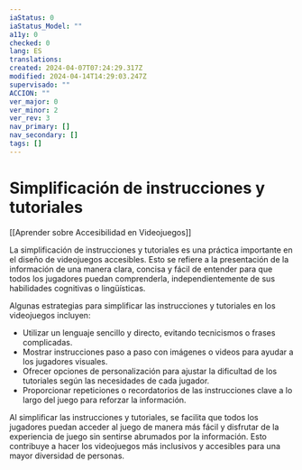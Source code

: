 ```yaml
---
iaStatus: 0
iaStatus_Model: ""
a11y: 0
checked: 0
lang: ES
translations: 
created: 2024-04-07T07:24:29.317Z
modified: 2024-04-14T14:29:03.247Z
supervisado: ""
ACCION: ""
ver_major: 0
ver_minor: 2
ver_rev: 3
nav_primary: []
nav_secondary: []
tags: []
---
```

# Simplificación de instrucciones y tutoriales

[[Aprender sobre Accesibilidad en Videojuegos]]

La simplificación de instrucciones y tutoriales es una práctica importante en el diseño de videojuegos accesibles. Esto se refiere a la presentación de la información de una manera clara, concisa y fácil de entender para que todos los jugadores puedan comprenderla, independientemente de sus habilidades cognitivas o lingüísticas.

Algunas estrategias para simplificar las instrucciones y tutoriales en los videojuegos incluyen:
- Utilizar un lenguaje sencillo y directo, evitando tecnicismos o frases complicadas.
- Mostrar instrucciones paso a paso con imágenes o videos para ayudar a los jugadores visuales.
- Ofrecer opciones de personalización para ajustar la dificultad de los tutoriales según las necesidades de cada jugador.
- Proporcionar repeticiones o recordatorios de las instrucciones clave a lo largo del juego para reforzar la información.

Al simplificar las instrucciones y tutoriales, se facilita que todos los jugadores puedan acceder al juego de manera más fácil y disfrutar de la experiencia de juego sin sentirse abrumados por la información. Esto contribuye a hacer los videojuegos más inclusivos y accesibles para una mayor diversidad de personas.
